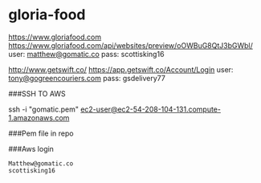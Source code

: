 # gloria-food

https://www.gloriafood.com
https://www.gloriafood.com/api/websites/preview/oOWBuG8QtJ3bGWbl/
user: matthew@gomatic.co
pass: scottisking16


http://www.getswift.co/
https://app.getswift.co/Account/Login
user: tony@gogreencouriers.com
pass: gsdelivery77

###SSH TO AWS 

ssh -i "gomatic.pem" ec2-user@ec2-54-208-104-131.compute-1.amazonaws.com

###Pem file in repo

###Aws login
```
Matthew@gomatic.co
scottisking16
```
